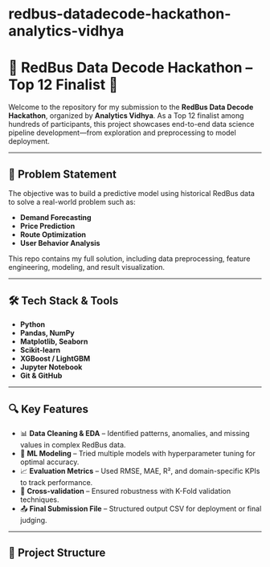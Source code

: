 # redbus-datadecode-hackathon-analytics-vidhya

# 🚌 RedBus Data Decode Hackathon – Top 12 Finalist 🚀

Welcome to the repository for my submission to the **RedBus Data Decode Hackathon**, organized by **Analytics Vidhya**. As a Top 12 finalist among hundreds of participants, this project showcases end-to-end data science pipeline development—from exploration and preprocessing to model deployment.

---

## 📌 Problem Statement

The objective was to build a predictive model using historical RedBus data to solve a real-world problem such as:

- **Demand Forecasting**
- **Price Prediction**
- **Route Optimization**
- **User Behavior Analysis**

This repo contains my full solution, including data preprocessing, feature engineering, modeling, and result visualization.

---

## 🛠️ Tech Stack & Tools

- **Python**
- **Pandas, NumPy**
- **Matplotlib, Seaborn**
- **Scikit-learn**
- **XGBoost / LightGBM**
- **Jupyter Notebook**
- **Git & GitHub**

---

## 🔍 Key Features

- 📊 **Data Cleaning & EDA** – Identified patterns, anomalies, and missing values in complex RedBus data.
- 🧠 **ML Modeling** – Tried multiple models with hyperparameter tuning for optimal accuracy.
- 📈 **Evaluation Metrics** – Used RMSE, MAE, R², and domain-specific KPIs to track performance.
- 🧪 **Cross-validation** – Ensured robustness with K-Fold validation techniques.
- 📤 **Final Submission File** – Structured output CSV for deployment or final judging.

---

## 📂 Project Structure

